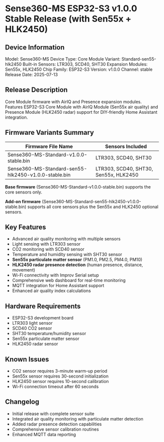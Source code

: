 # Sense360-MS ESP32-S3 v1.0.0 Stable Release (with Sen55x + HLK2450)

## Device Information
Model: Sense360-MS
Device Type: Core Module
Variant: Standard-sen55-hlk2450
Built-in Sensors: LTR303, SCD40, SHT30
Expansion Modules: Sen55x, HLK2450
Chip Family: ESP32-S3
Version: v1.0.0
Channel: stable
Release Date: 2025-07-13

## Release Description
Core Module firmware with AirIQ and Presence expansion modules. Features ESP32-S3 Core Module with AirIQ Module (Sen55x air quality) and Presence Module (HLK2450 radar) support for DIY-friendly Home Assistant integration.

## Firmware Variants Summary

| Firmware File Name | Sensors Included |
|---------------------|------------------|
| Sense360-MS-Standard-v1.0.0-stable.bin | LTR303, SCD40, SHT30 |
| Sense360-MS-Standard-sen55-hlk2450-v1.0.0-stable.bin | LTR303, SCD40, SHT30, Sen55x, HLK2450 |

**Base firmware** (Sense360-MS-Standard-v1.0.0-stable.bin) supports the core sensors only.

**Add-on firmware** (Sense360-MS-Standard-sen55-hlk2450-v1.0.0-stable.bin) supports all core sensors plus the Sen55x and HLK2450 optional sensors.

## Key Features
- Advanced air quality monitoring with multiple sensors
- Light sensing with LTR303 sensor
- CO2 monitoring with SCD40 sensor
- Temperature and humidity sensing with SHT30 sensor
- **Sen55x particulate matter sensor** (PM1.0, PM2.5, PM4.0, PM10)
- **HLK2450 radar presence detection** (human presence, distance, movement)
- Wi-Fi connectivity with Improv Serial setup
- Comprehensive web dashboard for real-time monitoring
- MQTT integration for Home Assistant support
- Enhanced air quality index calculations

## Hardware Requirements
- ESP32-S3 development board
- LTR303 light sensor
- SCD40 CO2 sensor
- SHT30 temperature/humidity sensor
- Sen55x particulate matter sensor
- HLK2450 radar sensor

## Known Issues
- CO2 sensor requires 3-minute warm-up period
- Sen55x sensor requires 30-second initialization
- HLK2450 sensor requires 10-second calibration
- Wi-Fi connection timeout after 60 seconds

## Changelog
- Initial release with complete sensor suite
- Integrated air quality monitoring with particulate matter detection
- Added radar presence detection capabilities
- Comprehensive sensor calibration routines
- Enhanced MQTT data reporting